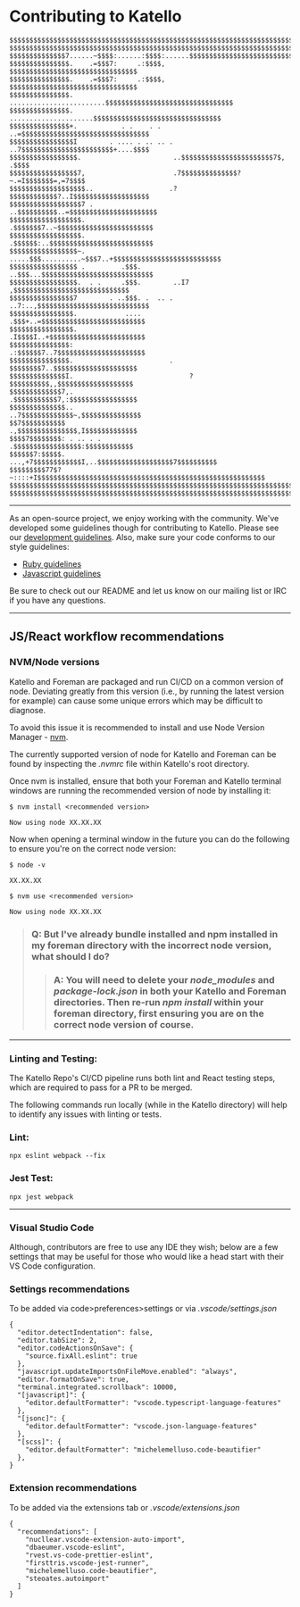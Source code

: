 Contributing to Katello
=======================

```
$$$$$$$$$$$$$$$$$$$$$$$$$$$$$$$$$$$$$$$$$$$$$$$$$$$$$$$$$$$$$$$$$$$$$$$$$$$$$
$$$$$$$$$$$$$$$$$$$$$$$$$$$$$$$$$$$$$$$$$$$$$$$$$$$$$$$$$$$$$$$$$$$$$$$$$$$$$
$$$$$$$$$$$$$$7......~$$$$:......:$$$$:......$$$$$$$$$$$$$$$$$$$$$$$$$$$$$$$$
$$$$$$$$$$$$$$$.    .=$$$7:     .:$$$$,      $$$$$$$$$$$$$$$$$$$$$$$$$$$$$$$$
$$$$$$$$$$$$$$$.    .=$$$7:     .:$$$$,      $$$$$$$$$$$$$$$$$$$$$$$$$$$$$$$$
$$$$$$$$$$$$$$$.     ........................$$$$$$$$$$$$$$$$$$$$$$$$$$$$$$$$
$$$$$$$$$$$$$$$.        .....................$$$$$$$$$$$$$$$$$$$$$$$$$$$$$$$$
$$$$$$$$$$$$$$$+.           . .    . .    ..=$$$$$$$$$$$$$$$$$$$$$$$$$$$$$$$$
$$$$$$$$$$$$$$$$I        . .... . .. .. . ..7$$$$$$$$$$$$$$$$$$$$$$$+....$$$$
$$$$$$$$$$$$$$$$$.                       ..$$$$$$$$$$$$$$$$$$$$$$$7$,   .$$$$
$$$$$$$$$$$$$$$$$7,                      .7$$$$$$$$$$$$$$?~.=I$$$$$$$=,=7$$$$
$$$$$$$$$$$$$$$$$$$..                   .?$$$$$$$$$$$$?..I$$$$$$$$$$$$$$$$$$$
$$$$$$$$$$$$$$$$$$7 .                   ..$$$$$$$$$$..=$$$$$$$$$$$$$$$$$$$$$$
$$$$$$$$$$$$$$$$$$.                      .$$$$$$$7..~$$$$$$$$$$$$$$$$$$$$$$$$
$$$$$$$$$$$$$$$$$$.                      .$$$$$$:..$$$$$$$$$$$$$$$$$$$$$$$$$$
$$$$$$$$$$$$$$$$$~.     .....$$$..........~$$$7..+$$$$$$$$$$$$$$$$$$$$$$$$$$$
$$$$$$$$$$$$$$$$$ .         .$$$.        ..$$$...$$$$$$$$$$$$$$$$$$$$$$$$$$$$
$$$$$$$$$$$$$$$$$.  . .     .$$$.        ..I7  ,$$$$$$$$$$$$$$$$$$$$$$$$$$$$$
$$$$$$$$$$$$$$$$7        . ..$$$. .  .. . ..7:..,$$$$$$$$$$$$$$$$$$$$$$$$$$$$
$$$$$$$$$$$$$$$$.            ....          .$$$+..=$$$$$$$$$$$$$$$$$$$$$$$$$$
$$$$$$$$$$$$$$$$.                          .I$$$$I..+$$$$$$$$$$$$$$$$$$$$$$$$
$$$$$$$$$$$$$$$:                           .:$$$$$$7..7$$$$$$$$$$$$$$$$$$$$$$
$$$$$$$$$$$$$$$.                        .    $$$$$$$$7..$$$$$$$$$$$$$$$$$$$$$
$$$$$$$$$$$$$$I.                             ?$$$$$$$$$$,,$$$$$$$$$$$$$$$$$$$
$$$$$$$$$$$$$7,.                             .$$$$$$$$$$$7,:$$$$$$$$$$$$$$$$$
$$$$$$$$$$$$$$..                            ..7$$$$$$$$$$$$$~,$$$$$$$$$$$$$$$
$$7$$$$$$$$$$$                               .,$$$$$$$$$$$$$$$,I$$$$$$$$$$$$$
$$$$7$$$$$$$$: . .. . .                       .$$$$$$$$$$$$$$$$$:$$$$$$$$$$$$
$$$$$$7:$$$$$.           ...,+7$$$$$$$$$$$$I,..$$$$$$$$$$$$$$$$$$$7$$$$$$$$$$
$$$$$$$$$77$?~::::+I$$$$$$$$$$$$$$$$$$$$$$$$$$$$$$$$$$$$$$$$$$$$$$$$$$$$$$$$$
$$$$$$$$$$$$$$$$$$$$$$$$$$$$$$$$$$$$$$$$$$$$$$$$$$$$$$$$$$$$$$$$$$$$$$$$$$$$$
$$$$$$$$$$$$$$$$$$$$$$$$$$$$$$$$$$$$$$$$$$$$$$$$$$$$$$$$$$$$$$$$$$$$$$$$$$$$$
```
---
As an open-source project, we enjoy working with the community. We've developed
some guidelines though for contributing to Katello. Please see our
[development guidelines](https://www.theforeman.org/plugins/katello/developers.html).
Also, make sure your code conforms to our style guidelines:

* [Ruby guidelines](https://theforeman.org/handbook.html#Ruby)
* [Javascript guidelines](https://theforeman.org/handbook.html#JavaScript)

Be sure to check out our README and let us know on our mailing list or IRC
if you have any questions.

---
## JS/React workflow recommendations 
### NVM/Node versions
Katello and Foreman are packaged and run CI/CD on a common version of node. 
Deviating greatly from this version (i.e., by running the latest version for example) can cause some unique errors which may be difficult to diagnose.

To avoid this issue it is recommended to install and use Node Version Manager - [nvm](https://github.com/nvm-sh/nvm).

The currently supported version of node for Katello and Foreman can be found by inspecting the *.nvmrc* file within Katello's root directory.

Once nvm is installed, ensure that both your Foreman and Katello terminal windows are running the recommended version of node by installing it: 

```
$ nvm install <recommended version>

Now using node XX.XX.XX
``` 
Now when opening a terminal window in the future you can do the following to ensure you're on the correct node version:

```
$ node -v

XX.XX.XX 

$ nvm use <recommended version>  

Now using node XX.XX.XX
```

>### Q: But I've already bundle installed and npm installed in my foreman directory with the incorrect node version, what should I do? 
>> ### A: You will need to delete your *node_modules* and *package-lock.json* in both your Katello and Foreman directories. Then re-run *npm install* within your foreman directory, first ensuring you are on the correct node version of course.

---
### Linting and Testing:
The Katello Repo's CI/CD pipeline runs both lint and React testing steps, which are required to pass for a PR to be merged.

The following commands run locally (while in the Katello directory) will help to identify any issues with linting or tests.

### Lint:  
`npx eslint webpack --fix`
### Jest Test:  
`npx jest webpack`

--- 
### Visual Studio Code 

Although, contributors are free to use any IDE they wish; below are a few settings that may be useful for those who would like a head start with their VS Code configuration.

### Settings recommendations

To be added via code>preferences>settings or via *.vscode/settings.json*
```
{
  "editor.detectIndentation": false,
  "editor.tabSize": 2,
  "editor.codeActionsOnSave": {
    "source.fixAll.eslint": true
  },
  "javascript.updateImportsOnFileMove.enabled": "always",
  "editor.formatOnSave": true,
  "terminal.integrated.scrollback": 10000,
  "[javascript]": {
    "editor.defaultFormatter": "vscode.typescript-language-features"
  },
  "[jsonc]": {
    "editor.defaultFormatter": "vscode.json-language-features"
  },
  "[scss]": {
    "editor.defaultFormatter": "michelemelluso.code-beautifier"
  },
}
```

### Extension recommendations 
To be added via the extensions tab or *.vscode/extensions.json*
```
{
  "recommendations": [
    "nucllear.vscode-extension-auto-import",
    "dbaeumer.vscode-eslint",
    "rvest.vs-code-prettier-eslint",
    "firsttris.vscode-jest-runner",
    "michelemelluso.code-beautifier",
    "steoates.autoimport"
  ]
} 
```

